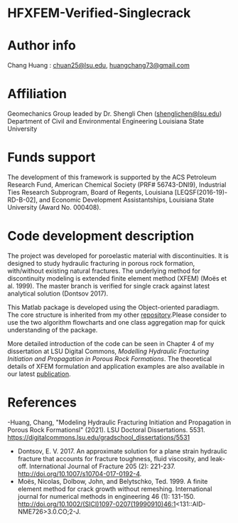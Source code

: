 # HFXFEM-Verified-Singlecrack

# Author info
Chang Huang : chuan25@lsu.edu, huangchang73@gmail.com

# Affiliation
Geomechanics Group leaded by Dr. Shengli Chen (shenglichen@lsu.edu)
Department of Civil and Environmental Engineering
Louisiana State University

# Funds support
The development of this framework is supported by the ACS Petroleum Research Fund, American Chemical Society (PRF# 56743-DNI9), Industrial Ties Research Subprogram, Board of Regents, Louisiana [LEQSF(2016-19)-RD-B-02], and Economic Development Assistantships, Louisiana State University (Award No. 000408).

# Code development description
The project was developed for poroelastic material with discontinuities. It is designed to study hydraulic fracturing in porous rock formation, with/without existing natural fractures. The underlying method for discontinuity modeling is extended finite element method (XFEM) (Moës et al. 1999). The master branch is verified for single crack against latest analytical solution (Dontsov 2017).

This Matlab package is developed using the Object-oriented paradiagm. The core structure is inherited from my other [repository](https://github.com/neclipse/FEA-in-Matlab-NSMOOM).Please consider to use the two algorithm flowcharts and one class aggregation map for quick understanding of the package.
 
More detailed introduction of the code can be seen in Chapter 4 of my dissertation at LSU Digital Commons, *Modelling Hydraulic Fracturing Initiation and Propagation in Porous Rock Formations*. The theoretical details of XFEM formulation and application examples are also available in our latest [publication](https://www.onepetro.org/journal-paper/SPE-204476-PA).

# References

-Huang, Chang, "Modeling Hydraulic Fracturing Initiation and Propagation in Porous Rock Formationsl" (2021). LSU Doctoral Dissertations. 5531.
https://digitalcommons.lsu.edu/gradschool_dissertations/5531
- Dontsov, E. V. 2017. An approximate solution for a plane strain hydraulic fracture that accounts for fracture toughness, fluid viscosity, and leak-off. International Journal of Fracture 205 (2): 221-237. http://doi.org/10.1007/s10704-017-0192-4.
- Moës, Nicolas, Dolbow, John, and Belytschko, Ted. 1999. A finite element method for crack growth without remeshing. International journal for numerical methods in engineering 46 (1): 131-150. http://doi.org/10.1002/(SICI)1097-0207(19990910)46:1<131::AID-NME726>3.0.CO;2-J.
